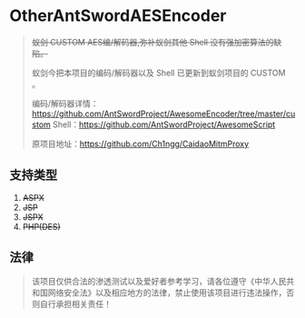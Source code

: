 # OtherAntSwordAESEncoder
> ~~蚁剑 CUSTOM AES编/解码器,弥补蚁剑其他 Shell 没有强加密算法的缺陷。~~
>
> 蚁剑今把本项目的编码/解码器以及 Shell 已更新到蚁剑项目的 CUSTOM 。
>
> 编码/解码器详情：https://github.com/AntSwordProject/AwesomeEncoder/tree/master/custom
> Shell：https://github.com/AntSwordProject/AwesomeScript
>
> 原项目地址：https://github.com/Ch1ngg/CaidaoMitmProxy

## 支持类型
1. ~~ASPX~~
2. ~~JSP~~
3. ~~JSPX~~
4. ~~PHP(DES)~~


## 法律
> 该项目仅供合法的渗透测试以及爱好者参考学习，请各位遵守《中华人民共和国网络安全法》以及相应地方的法律，禁止使用该项目进行违法操作，否则自行承担相关责任！
